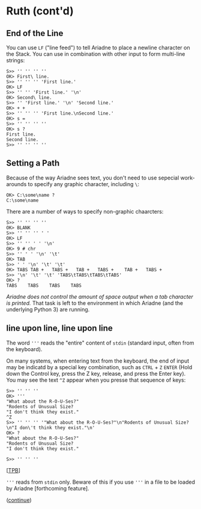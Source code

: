 # Ruth (cont'd)

## End of the Line

You can use `LF` ("line feed") to tell Ariadne to place a newline character on the Stack.
You can use in combination with other input to form multi-line strings:

    S>> '' '' '' ''
    OK> First\ line.
    S>> '' '' '' 'First line.'
    OK> LF
    S>> '' '' 'First line.' '\n'
    OK> Second\ line.
    S>> '' 'First line.' '\n' 'Second line.'
    OK> + +
    S>> '' '' '' 'First line.\nSecond line.'
    OK> s =
    S>> '' '' '' ''
    OK> s ?
    First line.
    Second line.
    S>> '' '' '' ''
    
 ## Setting a Path
 
 Because of the way Ariadne sees text, you don't need to use sepecial work-arounds to specify any graphic character, including `\`:
 
    OK> C:\some\name ?
    C:\some\name
    
 There are a number of ways to specify non-graphic chaarcters:
 
    S>> '' '' '' ''
    OK> BLANK
    S>> '' '' '' ' '
    OK> LF
    S>> '' '' ' ' '\n'
    OK> 9 # chr
    S>> '' ' ' '\n' '\t'
    OK> TAB
    S>> ' ' '\n' '\t' '\t'
    OK> TABS TAB +   TABS +   TAB +   TABS +    TAB +   TABS +
    S>> '\n' '\t' '\t' 'TABS\tTABS\tTABS\tTABS'
    OK> ?
    TABS    TABS    TABS    TABS
    
_Ariadne does not control the amount of space output when a tab character is printed._
That task is left to the environment in which Ariadne (and the underlying Python 3) are running.

## line upon line, line upon line

The word `'''` reads the "entire" content of `stdin` (standard input, often from the keyboard).

On many systems, when entering text from the keyboard,
the end of input may be indicatd by a special key combination, such as `CTRL` + `Z` `ENTER`
(Hold down the Control key, press the Z key, release, and press the Enter key).
You may see the text `^Z` appear when you presse that sequence of keys:

    S>> '' '' ''
    OK> '''
    "What about the R-O-U-Ses?"
    "Rodents of Unusual Size?
    "I don't think they exist."
    ^Z
    S>> '' '' '' '"What about the R-O-U-Ses?"\n"Rodents of Unusual Size?\n"I don\'t think they exist."\n'
    OK> ?
    "What about the R-O-U-Ses?"
    "Rodents of Unusual Size?
    "I don't think they exist."

    S>> '' '' ''

\[[TPB](https://github.com/dmparrishphd/Python4th/blob/master/2b/Tutorial/References.md#TPB)\]

`'''` reads from `stdin` only. Beware of this if you use `'''` in a file to be loaded by Ariadne \[forthcoming feature\].

([continue](https://github.com/dmparrishphd/Python4th/blob/master/2b/Tutorial/body8B.md))
